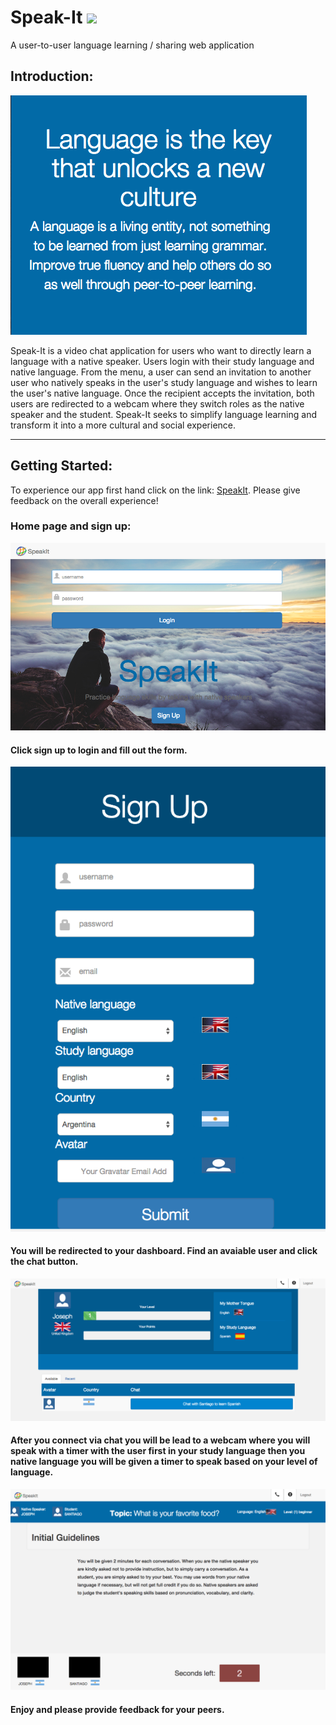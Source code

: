# Speak-It  <img src="https://raw.githubusercontent.com/tgoldenberg/Speakit-Static/master/app/assets/images/globe-logo.png" width="48">
A user-to-user language learning / sharing web application

## Introduction:

<img src="https://raw.githubusercontent.com/nyc-dragonflies-2015/Speak-It/master/app/assets/images/Read-me-quote.png">

Speak-It is a video chat application for users who want to directly learn a language with a native speaker. Users login with their study language and native language. From the menu, a user can send an invitation to another user who natively speaks in the user's study language and wishes to learn the user's native language. Once the recipient accepts the invitation, both users are redirected to a webcam where they switch roles as the native speaker and the student. Speak-It seeks to simplify language learning and transform it into a more cultural and social experience.
****


## Getting Started:

To experience our app first hand click on the link: <a href="http://speakit-languageapp.herokuapp.com/">SpeakIt</a>. Please give feedback on the overall experience!

### Home page and sign up:


<img src="https://github.com/nyc-dragonflies-2015/Speak-It/blob/master/app/assets/images/home-page.png">

#### Click sign up to login and fill out the form.

<img src="https://raw.githubusercontent.com/nyc-dragonflies-2015/Speak-It/master/app/assets/images/sign-up.png">

#### You will be redirected to your dashboard. Find an avaiable user and click the chat button.

<img src="https://github.com/nyc-dragonflies-2015/Speak-It/blob/master/app/assets/images/joseph_dashboard.png">

#### After you connect via chat you will be lead to a webcam where you will speak with a timer with the user first in your study language then you native language you will be given a timer to speak based on your level of language.

<img src="https://github.com/nyc-dragonflies-2015/Speak-It/blob/master/app/assets/images/joseph-chat-room.png">


#### Enjoy and please provide feedback for your peers.
